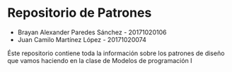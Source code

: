 # Repositorio de Patrones

<ul>
  <li>Brayan Alexander Paredes Sánchez - 20171020106</li>
  <li>Juan Camilo Martínez López - 20171020074</li>
</ul>

Éste repositorio contiene toda la información sobre los patrones de diseño que vamos haciendo en la clase de Modelos de programación I
